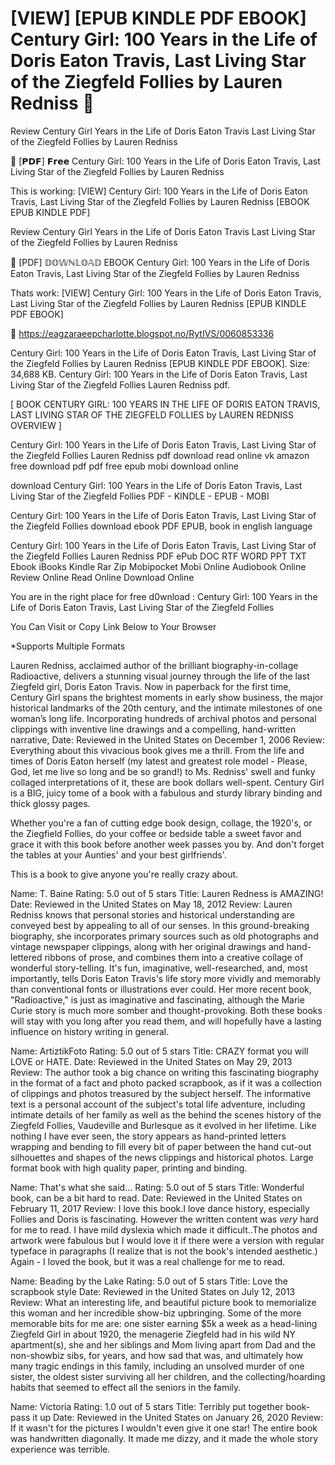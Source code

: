 # [VIEW] [EPUB KINDLE PDF EBOOK] Century Girl: 100 Years in the Life of Doris Eaton Travis, Last Living Star of the Ziegfeld Follies by Lauren Redniss 🧡
Review Century Girl Years in the Life of Doris Eaton Travis Last Living Star of the Ziegfeld Follies by Lauren Redniss

💙 [𝗣𝗗𝗙] 𝗙𝗿𝗲𝗲 Century Girl: 100 Years in the Life of Doris Eaton Travis, Last Living Star of the Ziegfeld Follies by Lauren Redniss

This is working: [VIEW] Century Girl: 100 Years in the Life of Doris Eaton Travis, Last Living Star of the Ziegfeld Follies by Lauren Redniss [EBOOK EPUB KINDLE PDF]


Review Century Girl Years in the Life of Doris Eaton Travis Last Living Star of the Ziegfeld Follies by Lauren Redniss

🧡 [PDF] 𝔻𝕆𝕎ℕ𝕃𝕆𝔸𝔻 EBOOK Century Girl: 100 Years in the Life of Doris Eaton Travis, Last Living Star of the Ziegfeld Follies by Lauren Redniss

Thats work: [VIEW] Century Girl: 100 Years in the Life of Doris Eaton Travis, Last Living Star of the Ziegfeld Follies by Lauren Redniss [EPUB KINDLE PDF EBOOK]



📢 https://eagzaraeepcharlotte.blogspot.no/RytIVS/0060853336



Century Girl: 100 Years in the Life of Doris Eaton Travis, Last Living Star of the Ziegfeld Follies by Lauren Redniss [EPUB KINDLE PDF EBOOK]. Size: 34,688 KB. Century Girl: 100 Years in the Life of Doris Eaton Travis, Last Living Star of the Ziegfeld Follies Lauren Redniss pdf.

[ BOOK CENTURY GIRL: 100 YEARS IN THE LIFE OF DORIS EATON TRAVIS, LAST LIVING STAR OF THE ZIEGFELD FOLLIES by LAUREN REDNISS OVERVIEW ]

Century Girl: 100 Years in the Life of Doris Eaton Travis, Last Living Star of the Ziegfeld Follies Lauren Redniss pdf download read online vk amazon free download pdf pdf free epub mobi download online

download Century Girl: 100 Years in the Life of Doris Eaton Travis, Last Living Star of the Ziegfeld Follies PDF - KINDLE - EPUB - MOBI

Century Girl: 100 Years in the Life of Doris Eaton Travis, Last Living Star of the Ziegfeld Follies download ebook PDF EPUB, book in english language

Century Girl: 100 Years in the Life of Doris Eaton Travis, Last Living Star of the Ziegfeld Follies Lauren Redniss PDF ePub DOC RTF WORD PPT TXT Ebook iBooks Kindle Rar Zip Mobipocket Mobi Online Audiobook Online Review Online Read Online Download Online

You are in the right place for free d0wnload : Century Girl: 100 Years in the Life of Doris Eaton Travis, Last Living Star of the Ziegfeld Follies

You Can Visit or Copy Link Below to Your Browser

*Supports Multiple Formats

Lauren Redniss, acclaimed author of the brilliant biography-in-collage Radioactive, delivers a stunning visual journey through the life of the last Ziegfeld girl, Doris Eaton Travis. Now in paperback for the first time, Century Girl spans the brightest moments in early show business, the major historical landmarks of the 20th century, and the intimate milestones of one woman’s long life. Incorporating hundreds of archival photos and personal clippings with inventive line drawings and a compelling, hand-written narrative, Date: Reviewed in the United States on December 1, 2006
Review: Everything about this vivacious book gives me a thrill. From the life and times of Doris Eaton herself (my latest and greatest role model - Please, God, let me live so long and be so grand!) to Ms. Redniss' swell and funky collaged interpretations of it, these are book dollars well-spent. Century Girl is a BIG, juicy tome of a book with a fabulous and sturdy library binding and thick glossy pages.

Whether you're a fan of cutting edge book design, collage, the 1920's, or the Ziegfield Follies, do your coffee or bedside table a sweet favor and grace it with this book before another week passes you by. And don't forget the tables at your Aunties' and your best girlfriends'.

This is a book to give anyone you're really crazy about.

Name: T. Baine
Rating: 5.0 out of 5 stars
Title: Lauren Redness is AMAZING!
Date: Reviewed in the United States on May 18, 2012
Review: Lauren Redniss knows that personal stories and historical understanding are conveyed best by appealing to all of our senses. In this ground-breaking biography, she incorporates primary sources such as old photographs and vintage newspaper clippings, along with her original drawings and hand-lettered ribbons of prose, and combines them into a creative collage of wonderful story-telling. It's fun, imaginative, well-researched, and, most importantly, tells Doris Eaton Travis's life story more vividly and memorably than conventional fonts or illustrations ever could. Her more recent book, "Radioactive," is just as imaginative and fascinating, although the Marie Curie story is much more somber and thought-provoking. Both these books will stay with you long after you read them, and will hopefully have a lasting influence on history writing in general.

Name: ArtiztikFoto
Rating: 5.0 out of 5 stars
Title: CRAZY format you will LOVE or HATE.
Date: Reviewed in the United States on May 29, 2013
Review: The author took a big chance on writing this fascinating biography in the format of a fact and photo packed scrapbook, as if it was a collection of clippings and photos treasured by the subject herself. The informative text is a personal account of the subject's total life adventure, including intimate details of her family as well as the behind the scenes history of the Ziegfeld Follies, Vaudeville and Burlesque as it evolved in her lifetime. Like nothing I have ever seen, the story appears as hand-printed letters wrapping and bending to fill every bit of paper between the hand cut-out silhouettes and shapes of the news clippings and historical photos. Large format book with high quality paper, printing and binding.

Name: That's what she said...
Rating: 5.0 out of 5 stars
Title: Wonderful book, can be a bit hard to read.
Date: Reviewed in the United States on February 11, 2017
Review: I love this book.I love dance history, especially Follies and Doris is fascinating. However the written content was *very* hard for me to read. I have mild dyslexia which made it difficult..The photos and artwork were fabulous but I would love it if there were a version with regular typeface in paragraphs (I realize that is not the book's intended aesthetic.) Again - I loved the book, but it was a real challenge for me to read.

Name: Beading by the Lake
Rating: 5.0 out of 5 stars
Title: Love the scrapbook style
Date: Reviewed in the United States on July 12, 2013
Review: What an interesting life, and beautiful picture book to memorialize this woman and her incredible show-biz upbringing. Some of the more memorable bits for me are: one sister earning $5k a week as a head-lining Ziegfeld Girl in about 1920, the menagerie Ziegfeld had in his wild NY apartment(s), she and her siblings and Mom living apart from Dad and the non-showbiz sibs, for years, and how sad that was, and ultimately how many tragic endings in this family, including an unsolved murder of one sister, the oldest sister surviving all her children, and the collecting/hoarding habits that seemed to effect all the seniors in the family.

Name: Victoria
Rating: 1.0 out of 5 stars
Title: Terribly put together book- pass it up
Date: Reviewed in the United States on January 26, 2020
Review: If it wasn't for the pictures I wouldn't even give it one star! The entire book was handwritten diagonally. It made me dizzy, and it made the whole story experience was terrible.
